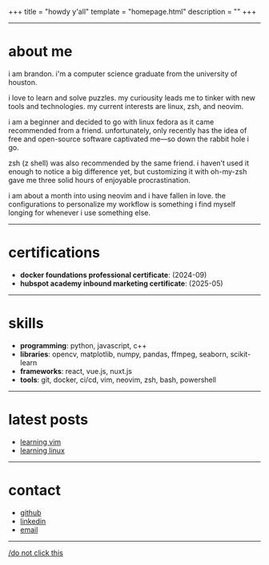 +++
title = "howdy y'all" 
template = "homepage.html"
description = ""
+++

---

# about me

i am brandon. i'm a computer science graduate from the university of houston.

i love to learn and solve puzzles. my curiousity leads me to tinker with new tools and technologies. my current interests are linux, zsh, and neovim.

i am a beginner and decided to go with linux fedora as it came recommended from a friend. unfortunately, only recently has the idea of free and open-source software captivated me—so down the rabbit hole i go.

zsh (z shell) was also recommended by the same friend. i haven’t used it enough to notice a big difference yet, but customizing it with oh-my-zsh gave me three solid hours of enjoyable procrastination.

i am about a month into using neovim and i have fallen in love. the configurations to personalize my workflow is something i find myself longing for whenever i use something else.

---

# certifications

- **docker foundations professional certificate**: (2024-09)
- **hubspot academy inbound marketing certificate**: (2025-05)

---

# skills

- **programming**: python, javascript, c++
- **libraries**: opencv, matplotlib, numpy, pandas, ffmpeg, seaborn, scikit-learn
- **frameworks**: react, vue.js, nuxt.js
- **tools**: git, docker, ci/cd, vim, neovim, zsh, bash, powershell

---

# latest posts

- [learning vim](./posts/learning-vim)
- [learning linux](./posts/learning-linux)

---

# contact

- [github](https://github.com/brespina)
- [linkedin](https://linkedin.com/in/brandon-espina)
- [email](mailto:brandon.r.espina@gmail.com)

---

[/do not click this](./gotem/video)
